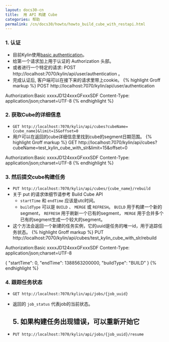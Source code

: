 ```yaml
---
layout: docs30-cn
title:  用 API 构建 Cube
categories: 帮助
permalink: /cn/docs30/howto/howto_build_cube_with_restapi.html
---
```


### 1. 认证
*   目前Kylin使用[basic authentication](http://en.wikipedia.org/wiki/Basic_access_authentication)。
*   给第一个请求加上用于认证的 Authorization 头部。
*   或者进行一个特定的请求: POST http://localhost:7070/kylin/api/user/authentication 。
*   完成认证后, 客户端可以在接下来的请求里带上cookie。
{% highlight Groff markup %}
POST http://localhost:7070/kylin/api/user/authentication

Authorization:Basic xxxxJD124xxxGFxxxSDF
Content-Type: application/json;charset=UTF-8
{% endhighlight %}

### 2. 获取Cube的详细信息
*   `GET http://localhost:7070/kylin/api/cubes?cubeName={cube_name}&limit=15&offset=0`
*   用户可以在返回的cube详细信息里找到cube的segment日期范围。
{% highlight Groff markup %}
GET http://localhost:7070/kylin/api/cubes?cubeName=test_kylin_cube_with_slr&limit=15&offset=0

Authorization:Basic xxxxJD124xxxGFxxxSDF
Content-Type: application/json;charset=UTF-8
{% endhighlight %}

### 3.	然后提交cube构建任务
*   `PUT http://localhost:7070/kylin/api/cubes/{cube_name}/rebuild`
*   关于 put 的请求体细节请参考 Build Cube API
    *   `startTime` 和 `endTime` 应该是utc时间。
    *   `buildType` 可以是 `BUILD` 、 `MERGE` 或 `REFRESH`。 `BUILD` 用于构建一个新的segment， `REFRESH` 用于刷新一个已有的segment， `MERGE` 用于合并多个已有的segment生成一个较大的segment。
*   这个方法会返回一个新建的任务实例，它的uuid是任务的唯一id，用于追踪任务状态。
{% highlight Groff markup %}
PUT http://localhost:7070/kylin/api/cubes/test_kylin_cube_with_slr/rebuild

Authorization:Basic xxxxJD124xxxGFxxxSDF
Content-Type: application/json;charset=UTF-8
    
{
    "startTime": 0,
    "endTime": 1388563200000,
    "buildType": "BUILD"
}
{% endhighlight %}

### 4.	跟踪任务状态 
*   `GET http://localhost:7070/kylin/api/jobs/{job_uuid}`
*   返回的 `job_status` 代表job的当前状态。

	## 5.	如果构建任务出现错误，可以重新开始它
*   `PUT http://localhost:7070/kylin/api/jobs/{job_uuid}/resume`
